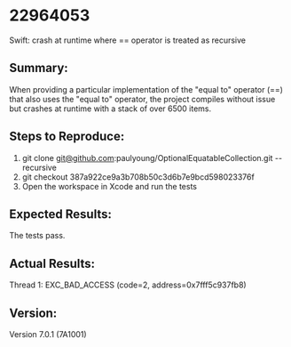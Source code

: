 # 22964053

Swift: crash at runtime where == operator is treated as recursive

## Summary:
When providing a particular implementation of the "equal to" operator (==) that also uses the "equal to" operator, the project compiles without issue but crashes at runtime with a stack of over 6500 items.

## Steps to Reproduce:
1. git clone git@github.com:paulyoung/OptionalEquatableCollection.git --recursive
2. git checkout 387a922ce9a3b708b50c3d6b7e9bcd598023376f
3. Open the workspace in Xcode and run the tests

## Expected Results:
The tests pass.

## Actual Results:
Thread 1: EXC_BAD_ACCESS (code=2, address=0x7fff5c937fb8)

## Version:
Version 7.0.1 (7A1001)
